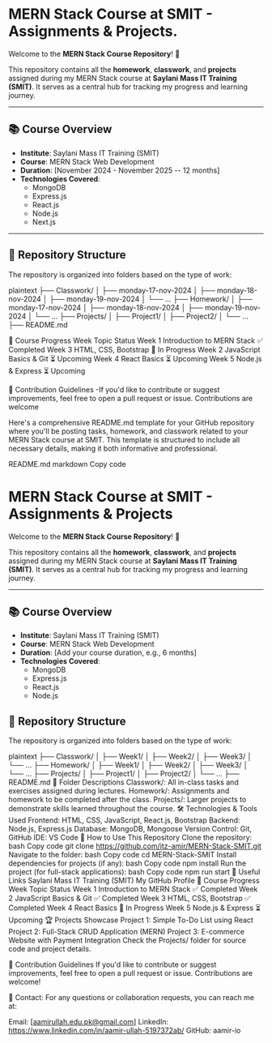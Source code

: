# MERN Stack Course at SMIT - Assignments & Projects.

Welcome to the **MERN Stack Course Repository**! 🚀

This repository contains all the **homework**, **classwork**, and **projects** assigned during my MERN Stack course at **Saylani Mass IT Training (SMIT)**. It serves as a central hub for tracking my progress and learning journey.

---

## 📚 Course Overview
- **Institute**: Saylani Mass IT Training (SMIT)
- **Course**: MERN Stack Web Development
- **Duration**: [November 2024 - November 2025 -- 12 months]
- **Technologies Covered**: 
  - MongoDB
  - Express.js
  - React.js
  - Node.js
  - Next.js

---

## 📂 Repository Structure
The repository is organized into folders based on the type of work:

plaintext
├── Classwork/
│   ├── monday-17-nov-2024
│   ├── monday-18-nov-2024
│   ├── monday-19-nov-2024
│   └── ...
├── Homework/
│   ├── monday-17-nov-2024
│   ├── monday-18-nov-2024
│   ├── monday-19-nov-2024
│   └── ...
├── Projects/
│   ├── Project1/
│   ├── Project2/
│   └── ...
├── README.md



📌 Course Progress
Week	Topic	Status
Week 1	Introduction to MERN Stack	✅ Completed
Week 3	HTML, CSS, Bootstrap	🔄 In Progress
Week 2	JavaScript Basics & Git	⏳ Upcoming
Week 4	React Basics	⏳ Upcoming
Week 5	Node.js & Express	⏳ Upcoming



🤝 Contribution Guidelines
-If you'd like to contribute or suggest improvements, feel free to open a pull request or issue. Contributions are welcome




Here's a comprehensive README.md template for your GitHub repository where you'll be posting tasks, homework, and classwork related to your MERN Stack course at SMIT. This template is structured to include all necessary details, making it both informative and professional.

README.md
markdown
Copy code
# MERN Stack Course at SMIT - Assignments & Projects

Welcome to the **MERN Stack Course Repository**! 🚀

This repository contains all the **homework**, **classwork**, and **projects** assigned during my MERN Stack course at **Saylani Mass IT Training (SMIT)**. It serves as a central hub for tracking my progress and learning journey.

---

## 📚 Course Overview
- **Institute**: Saylani Mass IT Training (SMIT)
- **Course**: MERN Stack Web Development
- **Duration**: [Add your course duration, e.g., 6 months]
- **Technologies Covered**: 
  - MongoDB
  - Express.js
  - React.js
  - Node.js


## 📂 Repository Structure
The repository is organized into folders based on the type of work:

plaintext
├── Classwork/
│   ├── Week1/
│   ├── Week2/
│   ├── Week3/
│   └── ...
├── Homework/
│   ├── Week1/
│   ├── Week2/
│   ├── Week3/
│   └── ...
├── Projects/
│   ├── Project1/
│   ├── Project2/
│   └── ...
├── README.md
🔄 Folder Descriptions
Classwork/: All in-class tasks and exercises assigned during lectures.
Homework/: Assignments and homework to be completed after the class.
Projects/: Larger projects to demonstrate skills learned throughout the course.
🛠️ Technologies & Tools Used
Frontend: HTML, CSS, JavaScript, React.js, Bootstrap
Backend: Node.js, Express.js
Database: MongoDB, Mongoose
Version Control: Git, GitHub
IDE: VS Code
📝 How to Use This Repository
Clone the repository:
bash
Copy code
git clone https://github.com/itz-amir/MERN-Stack-SMIT.git
Navigate to the folder:
bash
Copy code
cd MERN-Stack-SMIT
Install dependencies for projects (if any):
bash
Copy code
npm install
Run the project (for full-stack applications):
bash
Copy code
npm run start
🔗 Useful Links
Saylani Mass IT Training (SMIT)
My GitHub Profile
📌 Course Progress
Week	Topic	Status
Week 1	Introduction to MERN Stack	✅ Completed
Week 2	JavaScript Basics & Git	✅ Completed
Week 3	HTML, CSS, Bootstrap	✅ Completed
Week 4	React Basics	🔄 In Progress
Week 5	Node.js & Express	⏳ Upcoming
🏆 Projects Showcase
Project 1: Simple To-Do List using React
Project 2: Full-Stack CRUD Application (MERN)
Project 3: E-commerce Website with Payment Integration
Check the Projects/ folder for source code and project details.

🤝 Contribution Guidelines
If you'd like to contribute or suggest improvements, feel free to open a pull request or issue. Contributions are welcome!

📧 Contact:
For any questions or collaboration requests, you can reach me at:

Email: [aamirullah.edu.pk@gmail.com]
LinkedIn: https://www.linkedin.com/in/aamir-ullah-5197372ab/
GitHub: aamir-io

